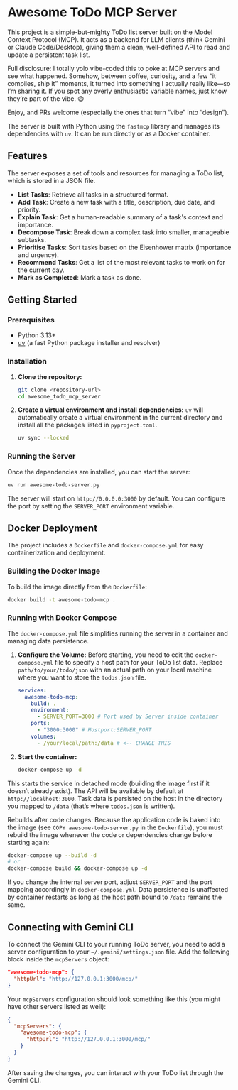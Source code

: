 # Awesome ToDo MCP Server

This project is a simple-but-mighty ToDo list server built on the Model Context Protocol (MCP). It acts as a backend for LLM clients (think Gemini or Claude Code/Desktop), giving them a clean, well-defined API to read and update a persistent task list.

Full disclosure: I totally yolo vibe-coded this to poke at MCP servers and see what happened. Somehow, between coffee, curiosity, and a few “it compiles, ship it” moments, it turned into something I actually really like—so I’m sharing it. If you spot any overly enthusiastic variable names, just know they’re part of the vibe. 😄

Enjoy, and PRs welcome (especially the ones that turn “vibe” into “design”).

The server is built with Python using the `fastmcp` library and manages its dependencies with `uv`. It can be run directly or as a Docker container.

## Features

The server exposes a set of tools and resources for managing a ToDo list, which is stored in a JSON file.

- **List Tasks**: Retrieve all tasks in a structured format.
- **Add Task**: Create a new task with a title, description, due date, and priority.
- **Explain Task**: Get a human-readable summary of a task's context and importance.
- **Decompose Task**: Break down a complex task into smaller, manageable subtasks.
- **Prioritise Tasks**: Sort tasks based on the Eisenhower matrix (importance and urgency).
- **Recommend Tasks**: Get a list of the most relevant tasks to work on for the current day.
- **Mark as Completed**: Mark a task as done.

## Getting Started

### Prerequisites

- Python 3.13+
- [uv](https://github.com/astral-sh/uv) (a fast Python package installer and resolver)

### Installation

1.  **Clone the repository:**

    ```bash
    git clone <repository-url>
    cd awesome_todo_mcp_server
    ```

2.  **Create a virtual environment and install dependencies:**
    `uv` will automatically create a virtual environment in the current directory and install all the packages listed in `pyproject.toml`.
    ```bash
    uv sync --locked
    ```

### Running the Server

Once the dependencies are installed, you can start the server:

```bash
uv run awesome-todo-server.py
```

The server will start on `http://0.0.0.0:3000` by default. You can configure the port by setting the `SERVER_PORT` environment variable.

## Docker Deployment

The project includes a `Dockerfile` and `docker-compose.yml` for easy containerization and deployment.

### Building the Docker Image

To build the image directly from the `Dockerfile`:

```bash
docker build -t awesome-todo-mcp .
```

### Running with Docker Compose

The `docker-compose.yml` file simplifies running the server in a container and managing data persistence.

1.  **Configure the Volume:**
    Before starting, you need to edit the `docker-compose.yml` file to specify a host path for your ToDo list data. Replace `path/to/your/todo/json` with an actual path on your local machine where you want to store the `todos.json` file.

    ```yaml
    services:
      awesome-todo-mcp:
        build: .
        environment:
          - SERVER_PORT=3000 # Port used by Server inside container
        ports:
          - "3000:3000" # Hostport:SERVER_PORT
        volumes:
          - /your/local/path:/data # <-- CHANGE THIS
    ```

2.  **Start the container:**
    ```bash
    docker-compose up -d
    ```

This starts the service in detached mode (building the image first if it doesn’t already exist). The API will be available by default at `http://localhost:3000`. Task data is persisted on the host in the directory you mapped to `/data` (that’s where `todos.json` is written).

Rebuilds after code changes: Because the application code is baked into the image (see `COPY awesome-todo-server.py` in the `Dockerfile`), you must rebuild the image whenever the code or dependencies change before starting again:

```bash
docker-compose up --build -d
# or
docker-compose build && docker-compose up -d
```

If you change the internal server port, adjust `SERVER_PORT` and the port mapping accordingly in `docker-compose.yml`. Data persistence is unaffected by container restarts as long as the host path bound to `/data` remains the same.

## Connecting with Gemini CLI

To connect the Gemini CLI to your running ToDo server, you need to add a server configuration to your `~/.gemini/settings.json` file. Add the following block inside the `mcpServers` object:

```json
"awesome-todo-mcp": {
  "httpUrl": "http://127.0.0.1:3000/mcp/"
}
```

Your `mcpServers` configuration should look something like this (you might have other servers listed as well):

```json
{
  "mcpServers": {
    "awesome-todo-mcp": {
      "httpUrl": "http://127.0.0.1:3000/mcp/"
    }
  }
}
```

After saving the changes, you can interact with your ToDo list through the Gemini CLI.
